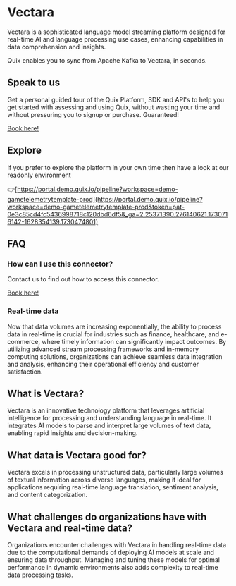 <!--[tech-name]-->
# Vectara

<!--[ai-blurb-about-tech]-->
Vectara is a sophisticated language model streaming platform designed for real-time AI and language processing use cases, enhancing capabilities in data comprehension and insights.

Quix enables you to sync from Apache Kafka <span id="to_or_from">to</span> <span id="techname">Vectara</span>, in seconds.

## Speak to us

Get a personal guided tour of the Quix Platform, SDK and API's to help you get started with assessing and using Quix, without wasting your time and without pressuring you to signup or purchase. Guaranteed!

[Book here!](https://share.hsforms.com/1iW0TmZzKQMChk0lxd_tGiw4yjw2?__hstc=175542013.19c333c2ae8002be5fbc6a17a447e442.1730474801833.1730474801833.1730716142494.2&__hssc=175542013.2.1730716142494&__hsfp=3927774151)

## Explore

If you prefer to explore the platform in your own time then have a look at our readonly environment

👉[https://portal.demo.quix.io/pipeline?workspace=demo-gametelemetrytemplate-prod](https://portal.demo.quix.io/pipeline?workspace=demo-gametelemetrytemplate-prod&token=pat-0e3c85cd4fc5436998718c120dbd6df5&_ga=2.25371390.276140621.1730716142-1628354139.1730474801)

## FAQ 

### How can I use this connector?

Contact us to find out how to access this connector.

[Book here!](https://share.hsforms.com/1iW0TmZzKQMChk0lxd_tGiw4yjw2?__hstc=175542013.19c333c2ae8002be5fbc6a17a447e442.1730474801833.1730474801833.1730716142494.2&__hssc=175542013.2.1730716142494&__hsfp=3927774151)

### Real-time data

Now that data volumes are increasing exponentially, the ability to process data in real-time is crucial for industries such as finance, healthcare, and e-commerce, where timely information can significantly impact outcomes. By utilizing advanced stream processing frameworks and in-memory computing solutions, organizations can achieve seamless data integration and analysis, enhancing their operational efficiency and customer satisfaction.

## What is <span id="techname">Vectara</span>?

<!--[tech-seo-text]-->
Vectara is an innovative technology platform that leverages artificial intelligence for processing and understanding language in real-time. It integrates AI models to parse and interpret large volumes of text data, enabling rapid insights and decision-making.

## What data is <span id="techname">Vectara</span> good for?

<!--[tech-data-seo-text]-->
Vectara excels in processing unstructured data, particularly large volumes of textual information across diverse languages, making it ideal for applications requiring real-time language translation, sentiment analysis, and content categorization.

## What challenges do organizations have with <span id="techname">Vectara</span> and real-time data?

<!--[tech-challenges-seo-text]-->
Organizations encounter challenges with Vectara in handling real-time data due to the computational demands of deploying AI models at scale and ensuring data throughput. Managing and tuning these models for optimal performance in dynamic environments also adds complexity to real-time data processing tasks.